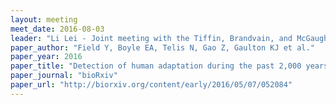```yaml
---
layout: meeting
meet_date: 2016-08-03
leader: "Li Lei - Joint meeting with the Tiffin, Brandvain, and McGaugh Labs at 11:00"
paper_author: "Field Y, Boyle EA, Telis N, Gao Z, Gaulton KJ et al."
paper_year: 2016
paper_title: "Detection of human adaptation during the past 2,000 years"
paper_journal: "bioRxiv"
paper_url: "http://biorxiv.org/content/early/2016/05/07/052084"
---
```


